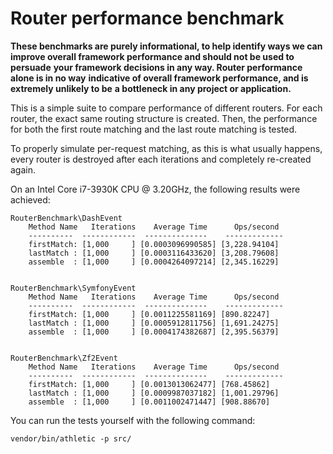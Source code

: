 Router performance benchmark
============================

**These benchmarks are purely informational, to help identify ways we can**
**improve overall framework performance and should not be used to persuade**
**your framework decisions in any way. Router performance alone is in no way**
**indicative of overall framework performance, and is extremely unlikely to be**
**a bottleneck in any project or application.**

This is a simple suite to compare performance of different routers. For each
router, the exact same routing structure is created. Then, the performance for
both the first route matching and the last route matching is tested.

To properly simulate per-request matching, as this is what usually happens,
every router is destroyed after each iterations and completely re-created again.

On an Intel Core i7-3930K CPU @ 3.20GHz, the following results were achieved:

```
RouterBenchmark\DashEvent
    Method Name   Iterations    Average Time      Ops/second
    ----------  ------------  --------------    -------------
    firstMatch: [1,000     ] [0.0003096990585] [3,228.94104]
    lastMatch : [1,000     ] [0.0003116433620] [3,208.79608]
    assemble  : [1,000     ] [0.0004264097214] [2,345.16229]


RouterBenchmark\SymfonyEvent
    Method Name   Iterations    Average Time      Ops/second
    ----------  ------------  --------------    -------------
    firstMatch: [1,000     ] [0.0011225581169] [890.82247]
    lastMatch : [1,000     ] [0.0005912811756] [1,691.24275]
    assemble  : [1,000     ] [0.0004174382687] [2,395.56379]


RouterBenchmark\Zf2Event
    Method Name   Iterations    Average Time      Ops/second
    ----------  ------------  --------------    -------------
    firstMatch: [1,000     ] [0.0013013062477] [768.45862]
    lastMatch : [1,000     ] [0.0009987037182] [1,001.29796]
    assemble  : [1,000     ] [0.0011002471447] [908.88670]
```

You can run the tests yourself with the following command:

```vendor/bin/athletic -p src/```
